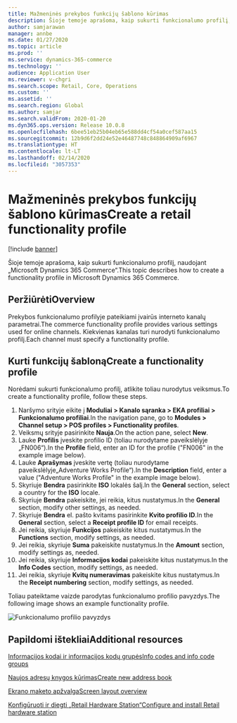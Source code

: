 ```yaml
---
title: Mažmeninės prekybos funkcijų šablono kūrimas
description: Šioje temoje aprašoma, kaip sukurti funkcionalumo profilį, naudojant „Microsoft Dynamics 365 Commerce“.
author: samjarawan
manager: annbe
ms.date: 01/27/2020
ms.topic: article
ms.prod: ''
ms.service: dynamics-365-commerce
ms.technology: ''
audience: Application User
ms.reviewer: v-chgri
ms.search.scope: Retail, Core, Operations
ms.custom: ''
ms.assetid: ''
ms.search.region: Global
ms.author: samjar
ms.search.validFrom: 2020-01-20
ms.dyn365.ops.version: Release 10.0.8
ms.openlocfilehash: 6bee51eb25b04eb65e588dd4cf54a0cef587aa15
ms.sourcegitcommit: 12b9d6f2dd24e52e46487748c848864909af6967
ms.translationtype: HT
ms.contentlocale: lt-LT
ms.lasthandoff: 02/14/2020
ms.locfileid: "3057353"
---
```

# <a name="create-a-retail-functionality-profile"></a><span data-ttu-id="b7813-103">Mažmeninės prekybos funkcijų šablono kūrimas</span><span class="sxs-lookup"><span data-stu-id="b7813-103">Create a retail functionality profile</span></span>


[!include [banner](includes/banner.md)]

<span data-ttu-id="b7813-104">Šioje temoje aprašoma, kaip sukurti funkcionalumo profilį, naudojant „Microsoft Dynamics 365 Commerce“.</span><span class="sxs-lookup"><span data-stu-id="b7813-104">This topic describes how to create a functionality profile in Microsoft Dynamics 365 Commerce.</span></span>

## <a name="overview"></a><span data-ttu-id="b7813-105">Peržiūrėti</span><span class="sxs-lookup"><span data-stu-id="b7813-105">Overview</span></span>

<span data-ttu-id="b7813-106">Prekybos funkcionalumo profilyje pateikiami įvairūs interneto kanalų parametrai.</span><span class="sxs-lookup"><span data-stu-id="b7813-106">The commerce functionality profile provides various settings used for online channels.</span></span> <span data-ttu-id="b7813-107">Kiekvienas kanalas turi nurodyti funkcionalumo profilį.</span><span class="sxs-lookup"><span data-stu-id="b7813-107">Each channel must specify a functionality profile.</span></span>

## <a name="create-a-functionality-profile"></a><span data-ttu-id="b7813-108">Kurti funkcijų šabloną</span><span class="sxs-lookup"><span data-stu-id="b7813-108">Create a functionality profile</span></span>

<span data-ttu-id="b7813-109">Norėdami sukurti funkcionalumo profilį, atlikite toliau nurodytus veiksmus.</span><span class="sxs-lookup"><span data-stu-id="b7813-109">To create a functionality profile, follow these steps.</span></span>

1. <span data-ttu-id="b7813-110">Naršymo srityje eikite į **Moduliai \> Kanalo sąranka \> EKA profiliai \> Funkcionalumo profiliai**.</span><span class="sxs-lookup"><span data-stu-id="b7813-110">In the navigation pane, go to **Modules \> Channel setup \> POS profiles \> Functionality profiles**.</span></span>
1. <span data-ttu-id="b7813-111">Veiksmų srityje pasirinkite **Nauja**.</span><span class="sxs-lookup"><span data-stu-id="b7813-111">On the action pane, select **New**.</span></span>
1. <span data-ttu-id="b7813-112">Lauke **Profilis** įveskite profilio ID (toliau nurodytame paveikslėlyje „FN006“).</span><span class="sxs-lookup"><span data-stu-id="b7813-112">In the **Profile** field, enter an ID for the profile ("FN006" in the example image below).</span></span>
1. <span data-ttu-id="b7813-113">Lauke **Aprašymas** įveskite vertę (toliau nurodytame paveikslėlyje„Adventure Works Profile“).</span><span class="sxs-lookup"><span data-stu-id="b7813-113">In the **Description** field, enter a value ("Adventure Works Profile" in the example image below).</span></span>
1. <span data-ttu-id="b7813-114">Skyriuje **Bendra** pasirinkite **ISO** lokalės šalį.</span><span class="sxs-lookup"><span data-stu-id="b7813-114">In the **General** section, select a country for the **ISO** locale.</span></span>
1. <span data-ttu-id="b7813-115">Skyriuje **Bendra** pakeiskite, jei reikia, kitus nustatymus.</span><span class="sxs-lookup"><span data-stu-id="b7813-115">In the **General** section, modify other settings, as needed.</span></span>
1. <span data-ttu-id="b7813-116">Skyriuje **Bendra** el. pašto kvitams pasirinkite **Kvito profilio ID**.</span><span class="sxs-lookup"><span data-stu-id="b7813-116">In the **General** section, select a **Receipt profile ID** for email receipts.</span></span>
1. <span data-ttu-id="b7813-117">Jei reikia, skyriuje **Funkcijos** pakeiskite kitus nustatymus.</span><span class="sxs-lookup"><span data-stu-id="b7813-117">In the **Functions** section, modify settings, as needed.</span></span>
1. <span data-ttu-id="b7813-118">Jei reikia, skyriuje **Suma** pakeiskite nustatymus.</span><span class="sxs-lookup"><span data-stu-id="b7813-118">In the **Amount** section, modify settings as, needed.</span></span>
1. <span data-ttu-id="b7813-119">Jei reikia, skyriuje **Informacijos kodai** pakeiskite kitus nustatymus.</span><span class="sxs-lookup"><span data-stu-id="b7813-119">In the **Info Codes** section, modify settings, as needed.</span></span>
1. <span data-ttu-id="b7813-120">Jei reikia, skyriuje **Kvitų numeravimas** pakeiskite kitus nustatymus.</span><span class="sxs-lookup"><span data-stu-id="b7813-120">In the **Receipt numbering** section, modify settings, as needed.</span></span> 
  
<span data-ttu-id="b7813-121">Toliau pateiktame vaizde parodytas funkcionalumo profilio pavyzdys.</span><span class="sxs-lookup"><span data-stu-id="b7813-121">The following image shows an example functionality profile.</span></span>
  
![Funkcionalumo profilio pavyzdys](media/retail-functionality-profile.png)

## <a name="additional-resources"></a><span data-ttu-id="b7813-123">Papildomi ištekliai</span><span class="sxs-lookup"><span data-stu-id="b7813-123">Additional resources</span></span>

[<span data-ttu-id="b7813-124">Informacijos kodai ir informacijos kodų grupės</span><span class="sxs-lookup"><span data-stu-id="b7813-124">Info codes and info code groups</span></span>](info-codes-retail.md)           

[<span data-ttu-id="b7813-125">Naujos adresų knygos kūrimas</span><span class="sxs-lookup"><span data-stu-id="b7813-125">Create new address book</span></span>](new-address-book.md) 

[<span data-ttu-id="b7813-126">Ekrano maketo apžvalga</span><span class="sxs-lookup"><span data-stu-id="b7813-126">Screen layout overview</span></span>](pos-screen-layouts.md)       

[<span data-ttu-id="b7813-127">Konfigūruoti ir diegti „Retail Hardware Station“</span><span class="sxs-lookup"><span data-stu-id="b7813-127">Configure and install Retail hardware station</span></span>](retail-hardware-station-configuration-installation.md) 
